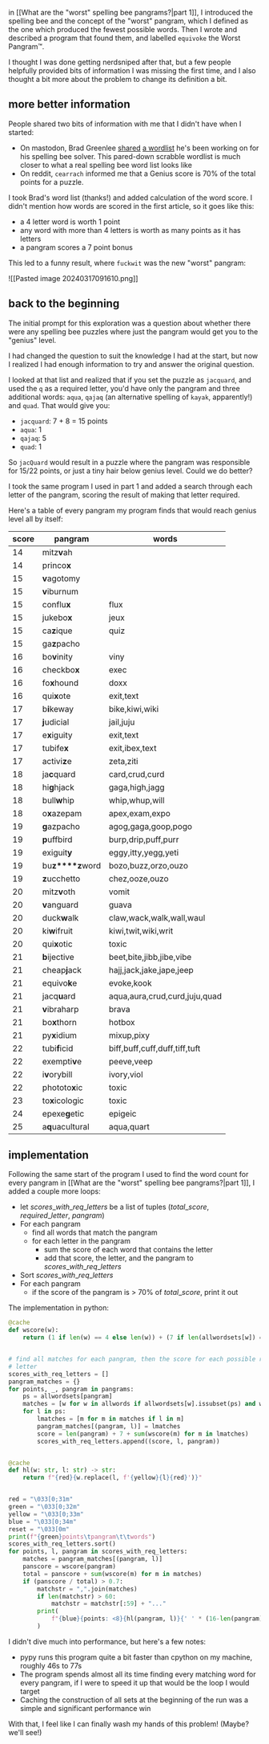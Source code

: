 in [[What are the "worst" spelling bee pangrams?|part 1]], I introduced the spelling bee and the concept of the "worst" pangram, which I defined as the one which produced the fewest possible words. Then I wrote and described a program that found them, and labelled `equivoke` the Worst Pangram™.

I thought I was done getting nerdsniped after that, but a few people helpfully provided bits of information I was missing the first time, and I also thought a bit more about the problem to change its definition a bit.

## more better information

People shared two bits of information with me that I didn't have when I started:
- On mastodon, Brad Greenlee [shared](https://fiasco.social/@brad/112108107787262025) [a wordlist](https://github.com/bgreenlee/spelling-beat/blob/main/js/application.js#L4) he's been working on for his spelling bee solver. This pared-down scrabble wordlist is much closer to what a real spelling bee word list looks like
- On reddit, `cearrach` informed me that a Genius score is 70% of the total points for a puzzle.

I took Brad's word list (thanks!) and added calculation of the word score. I didn't mention how words are scored in the first article, so it goes like this:
- a 4 letter word is worth 1 point
- any word with more than 4 letters is worth as many points as it has letters
- a pangram scores a 7 point bonus

This led to a funny result, where `fuckwit` was the new "worst" pangram:

![[Pasted image 20240317091610.png]]

## back to the beginning

The initial prompt for this exploration was a question about whether there were any spelling bee puzzles where just the pangram would get you to the "genius" level.

I had changed the question to suit the knowledge I had at the start, but now I realized I had enough information to try and answer the original question.

I looked at that list and realized that if you set the puzzle as `jacquard`, and used the `q` as a required letter, you'd have only the pangram and three additional words: `aqua`, `qajaq` (an alternative spelling of `kayak`, apparently!) and `quad`. That would give you:

- `jacquard`: 7 + 8 = 15 points
- `aqua`: 1
- `qajaq`: 5
- `quad`: 1

So `jacQuard` would result in a puzzle where the pangram was responsible for 15/22 points, or just a tiny hair below genius level. Could we do better?

I took the same program I used in part 1 and added a search through each letter of the pangram, scoring the result of making that letter required.

Here's a table of every pangram my program finds that would reach genius level all by itself:

| score | pangram | words |
|-------|---------|-------|
|14|mitz**v**ah||
|14|princo**x**||
|15|**v**agotomy||
|15|**v**iburnum||
|15|conflu**x**|flux|
|15|jukebo**x**|jeux|
|15|ca**z**ique|quiz|
|15|ga**z**pacho||
|16|bo**v**inity|viny|
|16|checkbo**x**|exec|
|16|fo**x**hound|doxx|
|16|qui**x**ote|exit,text|
|17|b**i**keway|bike,kiwi,wiki|
|17|**j**udicial|jail,juju|
|17|e**x**iguity|exit,text|
|17|tubife**x**|exit,ibex,text|
|17|activi**z**e|zeta,ziti|
|18|ja**c**quard|card,crud,curd|
|18|hi**g**hjack|gaga,high,jagg|
|18|bull**w**hip|whip,whup,will|
|18|o**x**azepam|apex,exam,expo|
|19|**g**azpacho|agog,gaga,goop,pogo|
|19|**p**uffbird|burp,drip,puff,purr|
|19|exiguit**y**|eggy,itty,yegg,yeti|
|19|bu**z****z**word|bozo,buzz,orzo,ouzo|
|19|**z**ucchetto|chez,ooze,ouzo|
|20|mitz**v**oth|vomit|
|20|**v**anguard|guava|
|20|duck**w**alk|claw,wack,walk,wall,waul|
|20|ki**w**ifruit|kiwi,twit,wiki,writ|
|20|qui**x**otic|toxic|
|21|**b**ijective|beet,bite,jibb,jibe,vibe|
|21|cheap**j**ack|hajj,jack,jake,jape,jeep|
|21|equivo**k**e|evoke,kook|
|21|jacq**u**ard|aqua,aura,crud,curd,juju,quad|
|21|**v**ibraharp|brava|
|21|bo**x**thorn|hotbox|
|21|py**x**idium|mixup,pixy|
|22|tubi**f**icid|biff,buff,cuff,duff,tiff,tuft|
|22|exempti**v**e|peeve,veep|
|22|i**v**orybill|ivory,viol|
|22|phototo**x**ic|toxic|
|23|to**x**icologic|toxic|
|24|epexe**g**etic|epigeic|
|25|a**q**uacultural|aqua,quart|

## implementation

Following the same start of the program I used to find the word count for every pangram in [[What are the "worst" spelling bee pangrams?|part 1]], I added a couple more loops:

- let $scores\_with\_req\_letters$ be a list of tuples ($total\_score$, $required\_letter$, $pangram$)
- For each pangram
	- find all words that match the pangram
	- for each letter in the pangram
		- sum the score of each word that contains the letter
		- add that score, the letter, and the pangram to $scores\_with\_req\_letters$
- Sort $scores\_with\_req\_letters$
- For each pangram
	- if the score of the pangram is > 70% of $total\_score$, print it out

The implementation in python:

```python
@cache
def wscore(w):
    return (1 if len(w) == 4 else len(w)) + (7 if len(allwordsets[w]) == 7 else 0)


# find all matches for each pangram, then the score for each possible required
# letter
scores_with_req_letters = []
pangram_matches = {}
for points, _, pangram in pangrams:
    ps = allwordsets[pangram]
    matches = [w for w in allwords if allwordsets[w].issubset(ps) and w != pangram]
    for l in ps:
        lmatches = [m for m in matches if l in m]
        pangram_matches[(pangram, l)] = lmatches
        score = len(pangram) + 7 + sum(wscore(m) for m in lmatches)
        scores_with_req_letters.append((score, l, pangram))


@cache
def hl(w: str, l: str) -> str:
    return f"{red}{w.replace(l, f'{yellow}{l}{red}')}"


red = "\033[0;31m"
green = "\033[0;32m"
yellow = "\033[0;33m"
blue = "\033[0;34m"
reset = "\033[0m"
print(f"{green}points\tpangram\t\twords")
scores_with_req_letters.sort()
for points, l, pangram in scores_with_req_letters:
    matches = pangram_matches[(pangram, l)]
    panscore = wscore(pangram)
    total = panscore + sum(wscore(m) for m in matches)
    if (panscore / total) > 0.7:
        matchstr = ",".join(matches)
        if len(matchstr) > 60:
            matchstr = matchstr[:59] + "..."
        print(
            f"{blue}{points: <8}{hl(pangram, l)}{' ' * (16-len(pangram))}{reset}{matchstr}"
        )
```

I didn't dive much into performance, but here's a few notes:

- pypy runs this program quite a bit faster than cpython on my machine, roughly 46s to 77s
- The program spends almost all its time finding every matching word for every pangram, if I were to speed it up that would be the loop I would target
- Caching the construction of all sets at the beginning of the run was a simple and significant performance win

With that, I feel like I can finally wash my hands of this problem! (Maybe? we'll see!)